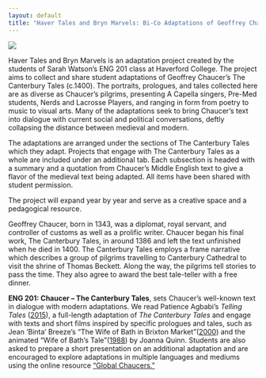 ```yaml
---
layout: default
title: "Haver Tales and Bryn Marvels: Bi-Co Adaptations of Geoffrey Chaucer’s *The Canterbury Tales*"
---
```

![](http://www.samplereality.com/wp-content/uploads/2012/02/typography.png)

Haver Tales and Bryn Marvels is an adaptation project created by the students of Sarah Watson’s ENG 201 class at Haverford College. The project aims to collect and share student adaptations of Geoffrey Chaucer’s The Canterbury Tales (c.1400). The portraits, prologues, and tales collected here are as diverse as Chaucer’s pilgrims, presenting A Capella singers, Pre-Med students, Nerds and Lacrosse Players, and ranging in form from poetry to music to visual arts. Many of the adaptations seek to bring Chaucer’s text into dialogue with current social and political conversations, deftly collapsing the distance between medieval and modern. 

The adaptations are arranged under the sections of The Canterbury Tales which they adapt. Projects that engage with The Canterbury Tales as a whole are included under an additional tab. Each subsection is headed with a summary and a quotation from Chaucer’s Middle English text to give a flavor of the medieval text being adapted. All items have been shared with student permission. 

The project will expand year by year and serve as a creative space and a pedagogical resource. 

Geoffrey Chaucer, born in 1343, was a diplomat, royal servant, and controller of customs as well as a prolific writer. Chaucer began his final work, The Canterbury Tales, in around 1386 and left the text unfinished when he died in 1400. The Canterbury Tales employs a frame narrative which describes a group of pilgrims travelling to Canterbury Cathedral to visit the shrine of Thomas Beckett. Along the way, the pilgrims tell stories to pass the time. They also agree to award the best tale-teller with a free dinner. 

**ENG 201: Chaucer – The Canterbury Tales**, sets Chaucer’s well-known text in dialogue with modern adaptations. We read Patience Agbabi’s *Telling Tales* ([2015](https://canongate.co.uk/books/2125-telling-tales/)), a full-length adaptation of *The Canterbury Tales* and engage with texts and short films inspired by specific prologues and tales, such as Jean ‘Binta’ Breeze’s “The Wife of Bath in Brixton Market”([2000](https://www.youtube.com/watch?v=MiyKat1QzbQ)) and the animated “Wife of Bath’s Tale”([1988](https://vimeo.com/31371899)) by Joanna Quinn. Students are also asked to prepare a short presentation on an additional adaptation and are encouraged to explore adaptations in multiple languages and mediums using the online resource [“Global Chaucers.”](https://globalchaucers.wordpress.com/)  
